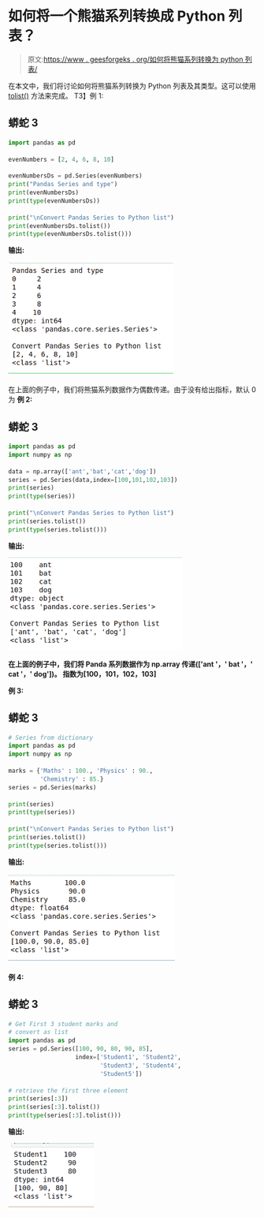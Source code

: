 # 如何将一个熊猫系列转换成 Python 列表？

> 原文:[https://www . geesforgeks . org/如何将熊猫系列转换为 python 列表/](https://www.geeksforgeeks.org/how-to-convert-a-pandas-series-to-python-list/)

在本文中，我们将讨论如何将熊猫系列转换为 Python 列表及其类型。这可以使用 [tolist()](https://www.geeksforgeeks.org/python-pandas-series-tolist/) 方法来完成。
T3】例 1:

## 蟒蛇 3

```py
import pandas as pd

evenNumbers = [2, 4, 6, 8, 10]

evenNumbersDs = pd.Series(evenNumbers)
print("Pandas Series and type")
print(evenNumbersDs)
print(type(evenNumbersDs))

print("\nConvert Pandas Series to Python list")
print(evenNumbersDs.tolist())
print(type(evenNumbersDs.tolist()))
```

**输出:**

![Pandas series to list](img/59df2552017359880af0406337fc9488.png)

在上面的例子中，我们将熊猫系列数据作为偶数传递。由于没有给出指标，默认 0 为 ****例 2:****

## **蟒蛇 3**

```py
import pandas as pd
import numpy as np

data = np.array(['ant','bat','cat','dog'])
series = pd.Series(data,index=[100,101,102,103])
print(series)
print(type(series))

print("\nConvert Pandas Series to Python list")
print(series.tolist())
print(type(series.tolist()))
```

****输出:****

**![Pandas series to list](img/8ef98ff40cb5dcfcbd0f3770a3675676.png)**

**在上面的例子中，我们将 Panda 系列数据作为 np.array 传递(['ant '，' bat '，' cat '，' dog'])。
指数为[100，101，102，103]**

****例 3:****

## **蟒蛇 3**

```py
# Series from dictionary
import pandas as pd
import numpy as np

marks = {'Maths' : 100., 'Physics' : 90.,
         'Chemistry' : 85.}
series = pd.Series(marks)

print(series)
print(type(series))

print("\nConvert Pandas Series to Python list")
print(series.tolist())
print(type(series.tolist()))
```

****输出:****

**![Pandas series to list](img/d8586692da41856823e6f5f4c9c2e0b0.png)**

****例 4:****

## **蟒蛇 3**

```py
# Get First 3 student marks and
# convert as list
import pandas as pd
series = pd.Series([100, 90, 80, 90, 85],
                   index=['Student1', 'Student2',
                          'Student3', 'Student4',
                          'Student5'])

# retrieve the first three element
print(series[:3])
print(series[:3].tolist())
print(type(series[:3].tolist()))
```

****输出:****

**![Pandas series to list](img/1b79e028c4ef55dde9bb97f8dbe8780d.png)**